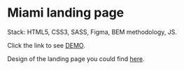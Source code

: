 # Miami landing page
Stack: HTML5, CSS3, SASS, Figma, BEM methodology, JS.

Click the link to see [DEMO](https://vlad-shulzhenko.github.io/layout_miami/).

Design of the landing page you could find [here](https://www.figma.com/file/nHz8bflIwJaWP3P99vKTH5/miami_home_new?node-id=16033%3A3).
